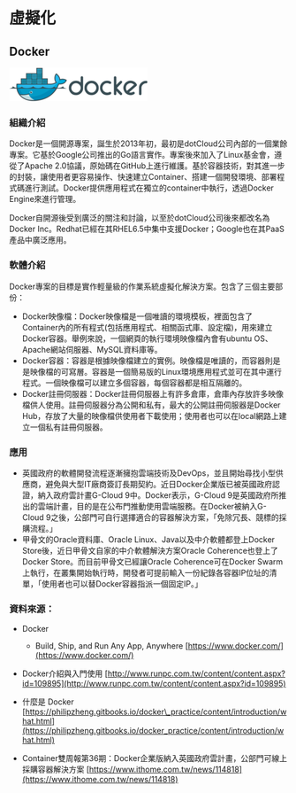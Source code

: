 # **虛擬化**

## **Docker**

![](/assets/Docker.png)

### 組織介紹

Docker是一個開源專案，誕生於2013年初，最初是dotCloud公司內部的一個業餘專案。它基於Google公司推出的Go語言實作。專案後來加入了Linux基金會，遵從了Apache 2.0協議，原始碼在GitHub上進行維護。基於容器技術，對其進一步的封裝，讓使用者更容易操作、快速建立Container、搭建一個開發環境、部署程式碼進行測試。Docker提供應用程式在獨立的container中執行，透過Docker Engine來進行管理。

Docker自開源後受到廣泛的關注和討論，以至於dotCloud公司後來都改名為Docker Inc。Redhat已經在其RHEL6.5中集中支援Docker；Google也在其PaaS產品中廣泛應用。

### 軟體介紹

Docker專案的目標是實作輕量級的作業系統虛擬化解決方案。包含了三個主要部份：

* Docker映像檔：Docker映像檔是一個唯讀的環境模板，裡面包含了Container內的所有程式\(包括應用程式、相關函式庫、設定檔\)，用來建立Docker容器。舉例來說，一個網頁的執行環境映像檔內會有ubuntu OS、Apache網站伺服器、MySQL資料庫等。
* Docker容器：容器是根據映像檔建立的實例。映像檔是唯讀的，而容器則是是映像檔的可寫層。容器是一個簡易版的Linux環境應用程式並可在其中運行程式。一個映像檔可以建立多個容器，每個容器都是相互隔離的。
* Docker註冊伺服器：Docker註冊伺服器上有許多倉庫，倉庫內存放許多映像檔供人使用。註冊伺服器分為公開和私有，最大的公開註冊伺服器是Docker Hub，存放了大量的映像檔供使用者下載使用；使用者也可以在local網路上建立一個私有註冊伺服器。

### 應用

* 英國政府的軟體開發流程逐漸擁抱雲端技術及DevOps，並且開始尋找小型供應商，避免與大型IT廠商簽訂長期契約。近日Docker企業版已被英國政府認證，納入政府雲計畫G-Cloud 9中。Docker表示，G-Cloud 9是英國政府所推出的雲端計畫，目的是在公布門推動使用雲端服務。在Docker被納入G-Cloud 9之後，公部門可自行選擇適合的容器解決方案，「免除冗長、競標的採購流程。」
* 甲骨文的Oracle資料庫、Oracle Linux、Java以及中介軟體都登上Docker Store後，近日甲骨文自家的中介軟體解決方案Oracle Coherence也登上了Docker Store。而目前甲骨文已經讓Oracle Coherence可在Docker Swarm上執行，在叢集開始執行時，開發者可提前輸入一份紀錄各容器IP位址的清單，「使用者也可以替Docker容器指派一個固定IP。」

### 資料來源：

* Docker

   - Build, Ship, and Run Any App, Anywhere [https://www.docker.com/](https://www.docker.com/)
* Docker介紹與入門使用 [http://www.runpc.com.tw/content/content.aspx?id=109895](http://www.runpc.com.tw/content/content.aspx?id=109895)
* 什麼是 Docker [https://philipzheng.gitbooks.io/docker\_practice/content/introduction/what.html](https://philipzheng.gitbooks.io/docker_practice/content/introduction/what.html)
* Container雙周報第36期：Docker企業版納入英國政府雲計畫，公部門可線上採購容器解決方案 [https://www.ithome.com.tw/news/114818](https://www.ithome.com.tw/news/114818)




